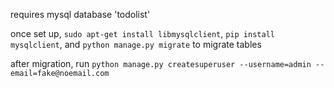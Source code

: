 requires mysql database 'todolist'

once set up, ```sudo apt-get install libmysqlclient```, ```pip install mysqlclient```, and ```python manage.py migrate``` to migrate tables

after migration, run ```python manage.py createsuperuser --username=admin --email=fake@noemail.com```
